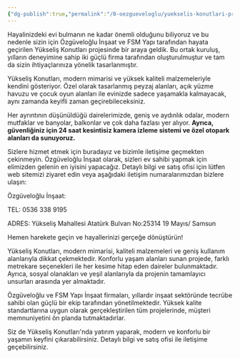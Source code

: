 ```yaml
---
{"dg-publish":true,"permalink":"/0-oezgueveloglu/yuekselis-konutlari-projesi/","noteIcon":""}
---
```


Hayalinizdeki evi bulmanın ne kadar önemli olduğunu biliyoruz ve bu nedenle sizin için Özgüveloğlu İnşaat ve FSM Yapı tarafından hayata geçirilen Yükseliş Konutları projesinde bir araya geldik. Bu ortak kuruluş, yılların deneyimine sahip iki güçlü firma tarafından oluşturulmuştur ve tam da sizin ihtiyaçlarınıza yönelik tasarlanmıştır.

Yükseliş Konutları, modern mimarisi ve yüksek kaliteli malzemeleriyle kendini gösteriyor. Özel olarak tasarlanmış peyzaj alanları, açık yüzme havuzu ve çocuk oyun alanları ile evinizde sadece yaşamakla kalmayacak, aynı zamanda keyifli zaman geçirebileceksiniz.

Her ayrıntının düşünüldüğü dairelerimizde, geniş ve aydınlık odalar, modern mutfaklar ve banyolar, balkonlar ve çok daha fazlası yer alıyor. **Ayrıca, güvenliğiniz için 24 saat kesintisiz kamera izleme sistemi ve özel otopark alanları da sunuyoruz.**

Sizlere hizmet etmek için buradayız ve bizimle iletişime geçmekten çekinmeyin. Özgüveloğlu İnşaat olarak, sizleri ev sahibi yapmak için elimizden gelenin en iyisini yapacağız. Detaylı bilgi ve satış ofisi için lütfen web sitemizi ziyaret edin veya aşağıdaki iletişim numaralarımızdan bizlere ulaşın:

Özgüveloğlu İnşaat:

TEL: 0536 338 9195 

ADRES: Yükseliş Mahallesi Atatürk Bulvarı No:25314 19 Mayıs/ Samsun

Hemen harekete geçin ve hayallerinizi gerçeğe dönüştürün!  
  
Yükseliş Konutları, modern mimarisi, kaliteli malzemeleri ve geniş kullanım alanlarıyla dikkat çekmektedir. Konforlu yaşam alanları sunan projede, farklı metrekare seçenekleri ile her kesime hitap eden daireler bulunmaktadır. Ayrıca, sosyal olanakları ve yeşil alanlarıyla da projenin tamamlayıcı unsurları arasında yer almaktadır.

Özgüveloğlu ve FSM Yapı İnşaat firmaları, yıllardır inşaat sektöründe tecrübe sahibi olan güçlü bir ekip tarafından yönetilmektedir. Yüksek kalite standartlarına uygun olarak gerçekleştirilen tüm projelerinde, müşteri memnuniyetini ön planda tutmaktadırlar.

Siz de Yükseliş Konutları'nda yatırım yaparak, modern ve konforlu bir yaşamın keyfini çıkarabilirsiniz. Detaylı bilgi ve satış ofisi ile iletişime geçebilirsiniz.



